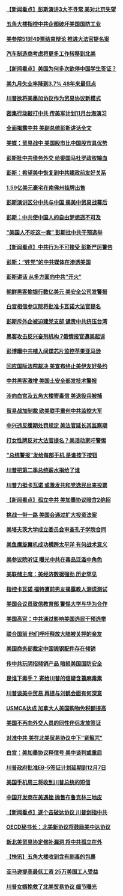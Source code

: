 #### [【新闻看点】彭斯演讲3大不寻常 美对北京失望](../pages/nsc412/n10764060.md?t=10060331) 

#### [五角大楼指控中共企图破坏美国国防工业](../pages/nsc412/n10763942.md?t=10060331) 

#### [美参院51对49票结束辩论 推进大法官提名案](../pages/nsc412/n10763808.md?t=10060331) 

#### [汽车制造商考虑将更多工作转移到北美](../pages/nsc412/n10763718.md?t=10060331) 

#### [【新闻看点】美国为何多次欲停中国学生签证？](../pages/nsc412/n10763657.md?t=10060331) 

#### [美九月失业率降到3.7% 48年来最低点](../pages/nsc412/n10763563.md?t=10060331) 

#### [川普欲将美墨加协议作为贸易协议新模式](../pages/nsc412/n10763656.md?t=10060331) 

#### [密集行动敲打中共 传美军计划11月台海演习](../pages/nsc412/n10762348.md?t=10060331) 

#### [全面揭露中共 美副总统彭斯讲话全文](../pages/nsc412/n10762304.md?t=10060331) 

#### [美媒：贸易战中 美国股市比中国股市具优势](../pages/nsc412/n10762779.md?t=10060331) 

#### [彭斯批中共债务外交 给委国马杜罗政权输血](../pages/nsc412/n10762269.md?t=10060331) 

#### [彭斯：希望美中恢复到中共建政前友好关系](../pages/nsc412/n10761924.md?t=10060331) 

#### [1.59亿美元豪宅在南佛州挂牌出售](../pages/nsc412/n10762009.md?t=10060331) 

#### [彭斯演讲区分中共与中国 揭美中贸易战幕后](../pages/nsc412/n10761289.md?t=10060331) 

#### [彭斯：中共使中国人的自由梦想遥不可及](../pages/nsc412/n10761634.md?t=10060331) 

#### [“美国人不吃这一套” 彭斯批中共干预选举](../pages/nsc412/n10760952.md?t=10060331) 

#### [【新闻看点】中共行为不可接受 彭斯严厉警告](../pages/nsc412/n10761342.md?t=10060331) 

#### [彭斯：“姓党”的中共媒体在渗透美国](../pages/nsc412/n10761606.md?t=10060331) 

#### [彭斯讲话 从多方面向中共“开火”](../pages/nsc412/n10760650.md?t=10060331) 

#### [朝鲜黑客偷银行数亿美元 美安全公司发警报](../pages/nsc412/n10761499.md?t=10060331) 

#### [白宫相信参议院将批准卡瓦诺大法官提名](../pages/nsc412/n10761147.md?t=10060331) 

#### [彭斯斥外企被迫建党支部 谴责中共挤压台湾](../pages/nsc412/n10761443.md?t=10060331) 

#### [黑客攻击反兴奋剂机构  7俄情报官遭美起诉](../pages/nsc412/n10761055.md?t=10060331) 

#### [彭博曝中共植入间谍芯片监控苹果亚马逊](../pages/nsc412/n10761192.md?t=10060331) 

#### [回应国际法院裁决 美宣布终止美伊友好条约](../pages/nsc412/n10760153.md?t=10060331) 

#### [中共黑客激增 美国土安全部发技术警报](../pages/nsc412/n10760423.md?t=10060331) 

#### [涉向白宫及五角大楼寄毒信 美退役兵被捕](../pages/nsc412/n10759571.md?t=10060331) 

#### [贸易战加制裁 欧美联手重创中共监控大军](../pages/nsc412/n10759231.md?t=10060331) 

#### [中兴违反缓期处罚规定 美法官延长其监察期](../pages/nsc412/n10759508.md?t=10060331) 

#### [打女性牌反对大法官提名？美活动家吁警惕](../pages/nsc412/n10759145.md?t=10060331) 

#### [“总统警报”发给每部手机  是谁按下按钮](../pages/nsc412/n10759228.md?t=10060331) 

#### [川普把第二季总统薪水捐给了谁](../pages/nsc412/n10759156.md?t=10060331) 

#### [川普力挺卡瓦诺 或激发共和党选民出来投票](../pages/nsc412/n10758734.md?t=10060331) 

#### [【新闻看点】孤立中共 美加墨协议暗含2绝招](../pages/nsc412/n10758960.md?t=10060331) 

#### [挑战一带一路 美国会通过扩大投资法案](../pages/nsc412/n10759148.md?t=10060331) 

#### [美塔夫茨大学成立委员会审查孔子学院合同](../pages/nsc412/n10759094.md?t=10060331) 

#### [美鱼鹰旋翼机成功横跨太平洋 有何战术意义](../pages/nsc412/n10758986.md?t=10060331) 

#### [美参议院听证 曝光中共在毒品泛滥中角色](../pages/nsc412/n10758958.md?t=10060331) 

#### [美联储主席：美经济数据强劲 历史罕见](../pages/nsc412/n10758804.md?t=10060331) 

#### [指控卡瓦诺 福特遭前男友揭露教人测谎测试](../pages/nsc412/n10758872.md?t=10060331) 

#### [美国会议员致信教育部 警惕大学与华为合作](../pages/nsc412/n10758611.md?t=10060331) 

#### [美国高官：中共通过影响美国选民干预选举](../pages/nsc412/n10757562.md?t=10060331) 

#### [联合国前 他们呼吁释放大陆被关押的亲友](../pages/nsc412/n10756822.md?t=10060331) 

#### [美国商务部裁定中国锻钢配件存在倾销](../pages/nsc412/n10757782.md?t=10060331) 

#### [传中共玩阴招倾销产品 暗损美国国防安全](../pages/nsc412/n10757648.md?t=10060331) 

#### [是谁下毒手？ 寄给川普的信疑含蓖麻毒素](../pages/nsc412/n10757046.md?t=10060331) 

#### [川普谈美中贸易 再提与刘鹤会面有何深意](../pages/nsc412/n10756539.md?t=10060331) 

#### [USMCA达成 加拿大人美国购物免税额提高](../pages/nsc412/n10757558.md?t=10060331) 

#### [美国不再向外交人员的同性伴侣发放签证](../pages/nsc412/n10756972.md?t=10060331) 

#### [对准中共 美在北美贸易协议中下“紧箍咒”](../pages/nsc412/n10756876.md?t=10060331) 

#### [白宫：美加墨协议释信号 美中谈判或重启](../pages/nsc412/n10756858.md?t=10060331) 

#### [川普政府批准EB-5签证计划延期到12月7日](../pages/nsc412/n10756809.md?t=10060331) 

#### [美国手机周三将收到川普总统的短信](../pages/nsc412/n10756693.md?t=10060331) 

#### [中国开发商在美遇挫 抛售布鲁克林三地皮](../pages/nsc412/n10756541.md?t=10060331) 

#### [【新闻看点】逐个击破达协议 川普剑指中共](../pages/nsc412/n10756217.md?t=10060331) 

#### [OECD秘书长：北美新协议将鼓励美中达协议](../pages/nsc412/n10756498.md?t=10060331) 

#### [新北美贸易协定修补漏洞 将中共孤立在外](../pages/nsc412/n10756251.md?t=10060331) 

#### [【快讯】五角大楼收到含有剧毒的包裹](../pages/nsc412/n10756426.md?t=10060331) 

#### [亚马逊提高最低工资 25万美国工人受益](../pages/nsc412/n10756248.md?t=10060331) 

#### [川普女婿挽救了北美贸易协议 细节曝光](../pages/nsc412/n10756114.md?t=10060331) 

